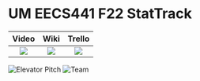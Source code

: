 # UM EECS441 F22 StatTrack

| Video  |  Wiki |  Trello  |
|:-----:|:-----:|:--------:|
|[<img src="https://eecs441.eecs.umich.edu/img/admin/video.png">][video_page]|[<img src="https://eecs441.eecs.umich.edu/img/admin/wiki.png">][wiki_page]|[<img src="https://eecs441.eecs.umich.edu/img/admin/trello.png">][agile_page]|

![Elevator Pitch](https://user-images.githubusercontent.com/25360375/206804531-ef207c28-e99b-4ce1-bbc3-ebd4d7b12f78.png) <!-- MUST be placed in user-images.githubusercontent.com -->
![Team](https://user-images.githubusercontent.com/25360375/206804684-6d916e65-b79b-476b-96b7-65f73f9ec9f4.png)

[video_page]: https://www.youtube.com/watch?v=O1chT_eXr2Q
[wiki_page]: https://github.com/jvelez320/StatTrack/wiki
[agile_page]: https://trello.com/b/W7LPGQSo/stattrack
